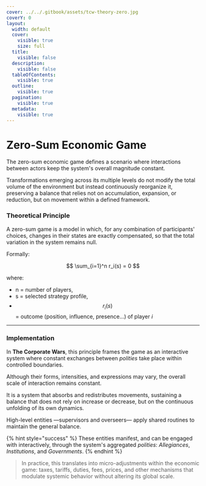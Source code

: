 ```yaml
---
cover: ../../.gitbook/assets/tcw-theory-zero.jpg
coverY: 0
layout:
  width: default
  cover:
    visible: true
    size: full
  title:
    visible: false
  description:
    visible: false
  tableOfContents:
    visible: true
  outline:
    visible: true
  pagination:
    visible: true
  metadata:
    visible: true
---
```


# Zero-Sum Economic Game

The zero-sum economic game defines a scenario where interactions between actors keep the system's overall magnitude constant.

Transformations emerging across its multiple levels do not modify the total volume of the environment but instead continuously reorganize it, preserving a balance that relies not on accumulation, expansion, or reduction, but on movement within a defined framework.

### Theoretical Principle

A zero-sum game is a model in which, for any combination of participants' choices, changes in their states are exactly compensated, so that the total variation in the system remains null.

Formally:

$$
\sum_{i=1}^n r_i(s) = 0
$$

where:

* n = number of players,
* s = selected strategy profile,
* $$r_i(s)$$ = outcome (position, influence, presence...) of player _i_

***

### Implementation

In **The Corporate Wars**, this principle frames the game as an interactive system where constant exchanges between _polities_ take place within controlled boundaries.

Although their forms, intensities, and expressions may vary, the overall scale of interaction remains constant.

It is a system that absorbs and redistributes movements, sustaining a balance that does not rely on increase or decrease, but on the continuous unfolding of its own dynamics.

High-level entities —supervisors and overseers— apply shared routines to maintain the general balance.

{% hint style="success" %}
These entities manifest, and can be engaged with interactively, through the system's aggregated _polities_: _Allegiances_, _Institutions_, and _Governments_.
{% endhint %}

> In practice, this translates into micro-adjustments within the economic game: taxes, tariffs, duties, fees, prices, and other mechanisms that modulate systemic behavior without altering its global scale.
